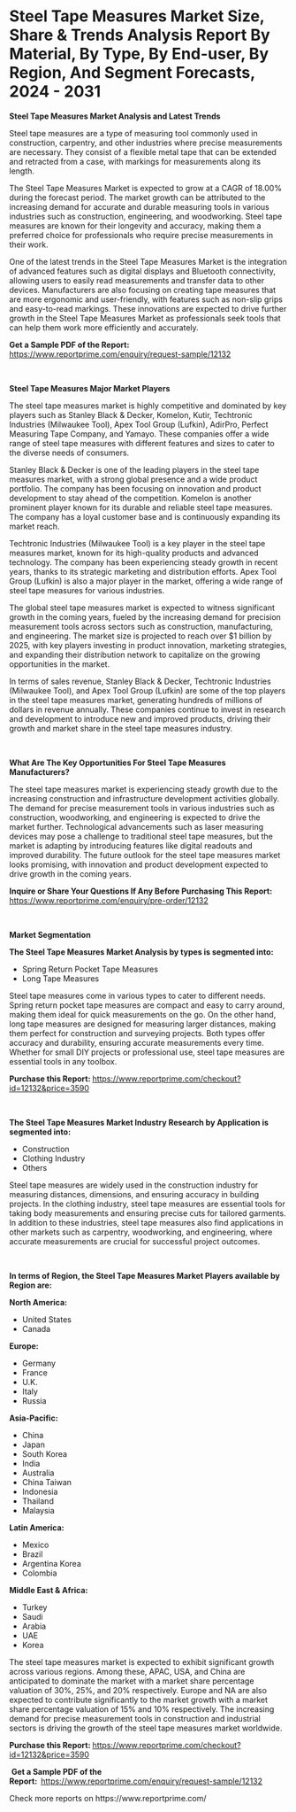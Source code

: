 <p><h1>Steel Tape Measures Market Size, Share & Trends Analysis Report By Material, By Type, By End-user, By Region, And Segment Forecasts, 2024 - 2031</h1></p><p><strong>Steel Tape Measures Market Analysis and Latest Trends</strong></p>
<p><p>Steel tape measures are a type of measuring tool commonly used in construction, carpentry, and other industries where precise measurements are necessary. They consist of a flexible metal tape that can be extended and retracted from a case, with markings for measurements along its length.</p><p>The Steel Tape Measures Market is expected to grow at a CAGR of 18.00% during the forecast period. The market growth can be attributed to the increasing demand for accurate and durable measuring tools in various industries such as construction, engineering, and woodworking. Steel tape measures are known for their longevity and accuracy, making them a preferred choice for professionals who require precise measurements in their work.</p><p>One of the latest trends in the Steel Tape Measures Market is the integration of advanced features such as digital displays and Bluetooth connectivity, allowing users to easily read measurements and transfer data to other devices. Manufacturers are also focusing on creating tape measures that are more ergonomic and user-friendly, with features such as non-slip grips and easy-to-read markings. These innovations are expected to drive further growth in the Steel Tape Measures Market as professionals seek tools that can help them work more efficiently and accurately.</p></p>
<p><strong>Get a Sample PDF of the Report:&nbsp;</strong> <a href="https://www.reportprime.com/enquiry/request-sample/12132">https://www.reportprime.com/enquiry/request-sample/12132</a></p>
<p>&nbsp;</p>
<p><strong>Steel Tape Measures Major Market Players</strong></p>
<p><p>The steel tape measures market is highly competitive and dominated by key players such as Stanley Black & Decker, Komelon, Kutir, Techtronic Industries (Milwaukee Tool), Apex Tool Group (Lufkin), AdirPro, Perfect Measuring Tape Company, and Yamayo. These companies offer a wide range of steel tape measures with different features and sizes to cater to the diverse needs of consumers.</p><p>Stanley Black & Decker is one of the leading players in the steel tape measures market, with a strong global presence and a wide product portfolio. The company has been focusing on innovation and product development to stay ahead of the competition. Komelon is another prominent player known for its durable and reliable steel tape measures. The company has a loyal customer base and is continuously expanding its market reach.</p><p>Techtronic Industries (Milwaukee Tool) is a key player in the steel tape measures market, known for its high-quality products and advanced technology. The company has been experiencing steady growth in recent years, thanks to its strategic marketing and distribution efforts. Apex Tool Group (Lufkin) is also a major player in the market, offering a wide range of steel tape measures for various industries.</p><p>The global steel tape measures market is expected to witness significant growth in the coming years, fueled by the increasing demand for precision measurement tools across sectors such as construction, manufacturing, and engineering. The market size is projected to reach over $1 billion by 2025, with key players investing in product innovation, marketing strategies, and expanding their distribution network to capitalize on the growing opportunities in the market.</p><p>In terms of sales revenue, Stanley Black & Decker, Techtronic Industries (Milwaukee Tool), and Apex Tool Group (Lufkin) are some of the top players in the steel tape measures market, generating hundreds of millions of dollars in revenue annually. These companies continue to invest in research and development to introduce new and improved products, driving their growth and market share in the steel tape measures industry.</p></p>
<p>&nbsp;</p>
<p><strong>What Are The Key Opportunities For Steel Tape Measures Manufacturers?</strong></p>
<p><p>The steel tape measures market is experiencing steady growth due to the increasing construction and infrastructure development activities globally. The demand for precise measurement tools in various industries such as construction, woodworking, and engineering is expected to drive the market further. Technological advancements such as laser measuring devices may pose a challenge to traditional steel tape measures, but the market is adapting by introducing features like digital readouts and improved durability. The future outlook for the steel tape measures market looks promising, with innovation and product development expected to drive growth in the coming years.</p></p>
<p><strong>Inquire or Share Your Questions If Any Before Purchasing This Report:</strong> <a href="https://www.reportprime.com/enquiry/pre-order/12132">https://www.reportprime.com/enquiry/pre-order/12132</a></p>
<p>&nbsp;</p>
<p><strong>Market Segmentation</strong></p>
<p><strong>The Steel Tape Measures Market Analysis by types is segmented into:</strong></p>
<p><ul><li>Spring Return Pocket Tape Measures</li><li>Long Tape Measures</li></ul></p>
<p><p>Steel tape measures come in various types to cater to different needs. Spring return pocket tape measures are compact and easy to carry around, making them ideal for quick measurements on the go. On the other hand, long tape measures are designed for measuring larger distances, making them perfect for construction and surveying projects. Both types offer accuracy and durability, ensuring accurate measurements every time. Whether for small DIY projects or professional use, steel tape measures are essential tools in any toolbox.</p></p>
<p><strong>Purchase this Report:&nbsp;</strong><a href="https://www.reportprime.com/checkout?id=12132&price=3590">https://www.reportprime.com/checkout?id=12132&price=3590</a></p>
<p>&nbsp;</p>
<p><strong>The Steel Tape Measures Market Industry Research by Application is segmented into:</strong></p>
<p><ul><li>Construction</li><li>Clothing Industry</li><li>Others</li></ul></p>
<p><p>Steel tape measures are widely used in the construction industry for measuring distances, dimensions, and ensuring accuracy in building projects. In the clothing industry, steel tape measures are essential tools for taking body measurements and ensuring precise cuts for tailored garments. In addition to these industries, steel tape measures also find applications in other markets such as carpentry, woodworking, and engineering, where accurate measurements are crucial for successful project outcomes.</p></p>
<p>&nbsp;</p>
<p><strong>In terms of Region, the Steel Tape Measures Market Players available by Region are:</strong></p>
<p>
    <p> <strong> North America: </strong>
        <ul>
            <li>United States</li>
            <li>Canada</li>
        </ul>
        </p> 
    <p> <strong> Europe: </strong>
        <ul>
            <li>Germany</li>
            <li>France</li>
            <li>U.K.</li>
            <li>Italy</li>
            <li>Russia</li>
        </ul>
        </p> 
    <p> <strong> Asia-Pacific: </strong>
        <ul>
            <li>China</li>
            <li>Japan</li>
            <li>South Korea</li>
            <li>India</li>
            <li>Australia</li>
            <li>China Taiwan</li>
            <li>Indonesia</li>
            <li>Thailand</li>
            <li>Malaysia</li>
        </ul>
        </p> 
    <p> <strong> Latin America: </strong>
        <ul>
            <li>Mexico</li>
            <li>Brazil</li>
            <li>Argentina Korea</li>
            <li>Colombia</li>
        </ul>
        </p> 
    <p> <strong> Middle East & Africa: </strong>
        <ul>
            <li>Turkey</li>
            <li>Saudi</li>
            <li>Arabia</li>
            <li>UAE</li>
            <li>Korea</li>
        </ul>
    </p>
    </p>
<p><p>The steel tape measures market is expected to exhibit significant growth across various regions. Among these, APAC, USA, and China are anticipated to dominate the market with a market share percentage valuation of 30%, 25%, and 20% respectively. Europe and NA are also expected to contribute significantly to the market growth with a market share percentage valuation of 15% and 10% respectively. The increasing demand for precise measurement tools in construction and industrial sectors is driving the growth of the steel tape measures market worldwide.</p></p>
<p><strong>Purchase this Report: </strong><a href="https://www.reportprime.com/checkout?id=12132&price=3590">https://www.reportprime.com/checkout?id=12132&price=3590</a></p>
<p>&nbsp;<strong>Get a Sample PDF of the Report:&nbsp;&nbsp;</strong><a href="https://www.reportprime.com/enquiry/request-sample/12132">https://www.reportprime.com/enquiry/request-sample/12132</a></p>
<p><strong></strong></p>
<p>Check more reports on https://www.reportprime.com/</p>